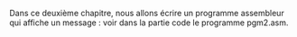 Dans ce deuxième chapitre, nous allons écrire un programme assembleur qui affiche un message : voir dans la partie code le programme pgm2.asm. <br>
